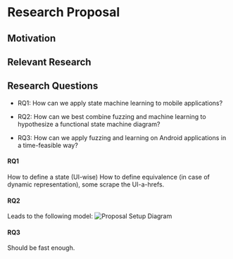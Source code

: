 # Research Proposal

## Motivation

## Relevant Research

## Research Questions

+ RQ1: How can we apply state machine learning to mobile applications?

+ RQ2: How can we best combine fuzzing and machine learning to hypothesize a functional state machine diagram?


+ RQ3: How can we apply fuzzing and learning on Android applications in a time-feasible way?

#### RQ1
How to define a state (UI-wise)
How to define equivalence (in case of dynamic representation), some scrape the UI-a-hrefs. 

#### RQ2
Leads to the following model: 
![Proposal Setup Diagram](https://github.com/wesleyvanderlee/Thesis/raw/master/Proposal/Proposal%20Setup.png)


#### RQ3
Should be fast enough.
